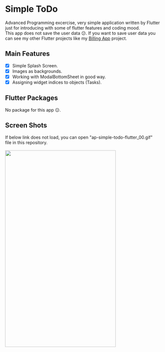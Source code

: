 
# Simple ToDo

Advanced Programming excercise, very simple application written by Flutter just for introducing with some of flutter features and coding mood.
<br>
This app does not save the user data 😕. If you want to save user data you can see my other Flutter projects like my [Billing App](https://github.com/abbasyazdanmehr/billing-app-flutter) project.

## Main Features

- [X] Simple Splash Screen.
- [X] Images as backgrounds.
- [X] Working with ModalBottomSheet in good way.
- [X] Assigning widget indices to objects (Tasks).

## Flutter Packages

No package for this app 😐.

## Screen Shots

If below link does not load, you can open "ap-simple-todo-flutter_00.gif" file in this repository.
<br><br>
<img src="ap-simple-todo-flutter_00.gif" width="360" height="640">
